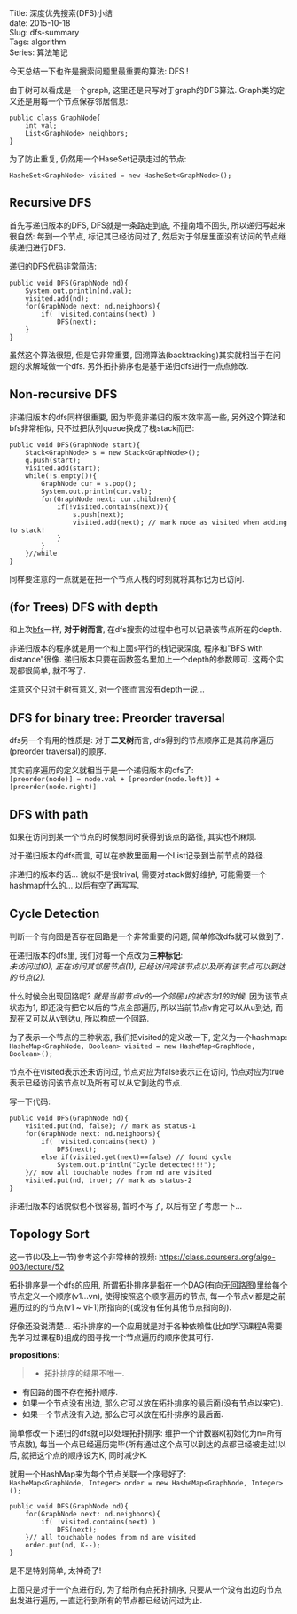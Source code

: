 Title: 深度优先搜索(DFS)小结      
date: 2015-10-18      
Slug: dfs-summary      
Tags: algorithm      
Series: 算法笔记
 
   
今天总结一下也许是搜索问题里最重要的算法: DFS !    
   
由于树可以看成是一个graph, 这里还是只写对于graph的DFS算法. Graph类的定义还是用每一个节点保存邻居信息:    
   
	public class GraphNode{      
		int val;      
		List<GraphNode> neighbors;      
	}   
   
   
为了防止重复, 仍然用一个HaseSet记录走过的节点:    
   
``HasheSet<GraphNode> visited = new HasheSet<GraphNode>();``    
   
Recursive DFS   
-------------   
首先写递归版本的DFS, DFS就是一条路走到底, 不撞南墙不回头, 所以递归写起来很自然: 每到一个节点, 标记其已经访问过了, 然后对于邻居里面没有访问的节点继续递归进行DFS.    
   
递归的DFS代码非常简洁:    
   
	public void DFS(GraphNode nd){      
		System.out.println(nd.val);    
		visited.add(nd);   
		for(GraphNode next: nd.neighbors){   
			if( !visited.contains(next) )   
				DFS(next);   
		}   
	}   
   
虽然这个算法很短, 但是它非常重要, 回溯算法(backtracking)其实就相当于在问题的求解域做一个dfs. 另外拓扑排序也是基于递归dfs进行一点点修改.    
   
Non-recursive DFS   
-----------------   
非递归版本的dfs同样很重要, 因为毕竟非递归的版本效率高一些, 另外这个算法和bfs非常相似, 只不过把队列queue换成了栈stack而已:    
   
	public void DFS(GraphNode start){      
		Stack<GraphNode> s = new Stack<GraphNode>();   
		q.push(start);      
		visited.add(start);      
		while(!s.empty()){      
			GraphNode cur = s.pop();      
			System.out.println(cur.val);      
			for(GraphNode next: cur.children){       
				if(!visited.contains(next)){      
					s.push(next);      
					visited.add(next); // mark node as visited when adding to stack!       
				}      
			}      
		}//while      
	}   
   
同样要注意的一点就是在把一个节点入栈的时刻就将其标记为已访问.    
   
(for Trees) DFS with depth   
--------------------------   
和上次[bfs](http://x-wei.github.io/bfs-summary.html)一样, **对于树而言**, 在dfs搜索的过程中也可以记录该节点所在的depth.    
   
非递归版本的程序就是用一个和上面``s``平行的栈记录深度, 程序和"BFS with distance"很像. 递归版本只要在函数签名里加上一个depth的参数即可. 这两个实现都很简单, 就不写了.    
   
注意这个只对于树有意义, 对一个图而言没有depth一说...    
   
DFS for binary tree: Preorder traversal   
---------------------------------------   
dfs另一个有用的性质是: 对于**二叉树**而言, dfs得到的节点顺序正是其前序遍历(preorder traversal)的顺序.    
   
其实前序遍历的定义就相当于是一个递归版本的dfs了:    
``[preorder(node)] = node.val + [preorder(node.left)] + [preorder(node.right)]``   
   
DFS with path   
-------------   
如果在访问到某一个节点的时候想同时获得到该点的路径, 其实也不麻烦.    
   
对于递归版本的dfs而言, 可以在参数里面用一个List记录到当前节点的路径.    
   
非递归的版本的话... 貌似不是很trival, 需要对stack做好维护, 可能需要一个hashmap什么的... 以后有空了再写写.    
   
Cycle Detection   
---------------   
判断一个有向图是否存在回路是一个非常重要的问题, 简单修改dfs就可以做到了.    
   
在递归版本的dfs里, 我们对每一个点改为**三种标记**:    
*未访问过(0), 正在访问其邻居节点(1), 已经访问完该节点以及所有该节点可以到达的节点(2)*.    

什么时候会出现回路呢? *就是当前节点v的一个邻居u的状态为1的时候*. 因为该节点状态为1, 即还没有把它以后的节点全部遍历, 所以当前节点v肯定可以从u到达, 而现在又可以从v到达u, 所以构成一个回路.    
   
为了表示一个节点的三种状态, 我们把visited的定义改一下, 定义为一个hashmap:       
``HasheMap<GraphNode, Boolean> visited = new HasheMap<GraphNode, Boolean>();``    
   
节点不在visited表示还未访问过, 节点对应为false表示正在访问, 节点对应为true表示已经访问该节点以及所有可以从它到达的节点.    
   
写一下代码:    
   
	public void DFS(GraphNode nd){      
		visited.put(nd, false); // mark as status-1   
		for(GraphNode next: nd.neighbors){   
			if( !visited.contains(next) )   
				DFS(next);   
			else if(visited.get(next)==false) // found cycle   
				System.out.println("Cycle detected!!!");   
		}// now all touchable nodes from nd are visited   
		visited.put(nd, true); // mark as status-2   
	}   
   
非递归版本的话貌似也不很容易, 暂时不写了, 以后有空了考虑一下...   
   
Topology Sort   
-------------   
这一节(以及上一节)参考这个非常棒的视频: <https://class.coursera.org/algo-003/lecture/52>    
   
拓扑排序是一个dfs的应用, 所谓拓扑排序是指在一个DAG(有向无回路图)里给每个节点定义一个顺序(v1...vn), 使得按照这个顺序遍历的节点, 每一个节点vi都是之前遍历过的的节点(v1 ~ vi-1)所指向的(或没有任何其他节点指向的).    
   
好像还没说清楚... 拓扑排序的一个应用就是对于各种依赖性(比如学习课程A需要先学习过课程B)组成的图寻找一个节点遍历的顺序使其可行.    
   
**propositions**:    
   
>* 拓扑排序的结果不唯一.    
* 有回路的图不存在拓扑顺序.   
* 如果一个节点没有出边, 那么它可以放在拓扑排序的最后面(没有节点以来它).   
* 如果一个节点没有入边, 那么它可以放在拓扑排序的最后面.    
   
   
   
简单修改一下递归的dfs就可以处理拓扑排序: 维护一个计数器``K``(初始化为n=所有节点数), 每当一个点已经遍历完毕(所有通过这个点可以到达的点都已经被走过)以后, 就把这个点的顺序设为K, 同时减少K.    
   
就用一个HashMap来为每个节点关联一个序号好了:    
``HasheMap<GraphNode, Integer> order = new HasheMap<GraphNode, Integer>();``    
	   
	public void DFS(GraphNode nd){      
		for(GraphNode next: nd.neighbors){   
			if( !visited.contains(next) )   
				DFS(next);   
		}// all touchable nodes from nd are visited   
		order.put(nd, K--);   
	}   
   
是不是特别简单, 太神奇了!    
   
上面只是对于一个点进行的, 为了给所有点拓扑排序, 只要从一个没有出边的节点出发进行遍历, 一直运行到所有的节点都已经访问过为止.    
   
   
